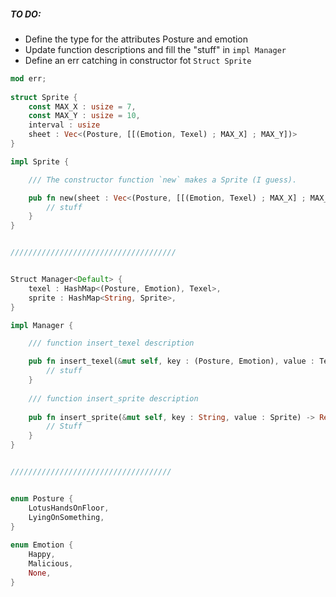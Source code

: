 ##### TO DO:
- Define the type for the attributes Posture and emotion
- Update function descriptions and fill the "stuff" in `impl Manager`
- Define an err catching in constructor fot `Struct Sprite`

```rust
mod err;
 
struct Sprite {
    const MAX_X : usize = 7,
    const MAX_Y : usize = 10,
    interval : usize
    sheet : Vec<(Posture, [[(Emotion, Texel) ; MAX_X] ; MAX_Y])>
}

impl Sprite {

    /// The constructor function `new` makes a Sprite (I guess).

    pub fn new(sheet : Vec<(Posture, [[(Emotion, Texel) ; MAX_X] ; MAX_Y])>, interval : usize) -> Result<Self> {
        // stuff
    }
}


/////////////////////////////////////


Struct Manager<Default> {
    texel : HashMap<(Posture, Emotion), Texel>,
    sprite : HashMap<String, Sprite>,
}

impl Manager {

    /// function insert_texel description

    pub fn insert_texel(&mut self, key : (Posture, Emotion), value : Texel) -> Result<()> {
        // stuff
    }
    
    /// function insert_sprite description
    
    pub fn insert_sprite(&mut self, key : String, value : Sprite) -> Result<()> {
        // Stuff
    }
}


////////////////////////////////////


enum Posture {
    LotusHandsOnFloor,
    LyingOnSomething,
}
    
enum Emotion {
    Happy,
    Malicious,
    None,
}
```
